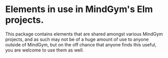 # Elements in use in MindGym's Elm projects.

This package contains elements that are shared amongst various MindGym projects, and as such may not be of a huge amount of use to anyone outside of MindGym, but on the off chance that anyone finds this useful, you are welcome to use them as well.
